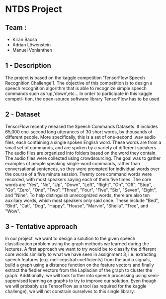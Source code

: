 # NTDS Project 

## Team : 
 - Kiran Bacsa
 - Adrian Löwenstein
 - Manuel Vonlanthen

## 1 - Description

The project is based on the kaggle competition ’TensorFlow Speech Recognition Challenge’1. The objective of this competition is to design a speech recognition algorithm that is able to recognize simple speech commands such as ’up’,’down’,etc... In order to participate in this kaggle competi- tion, the open-source software library TensorFlow has to be used

## 2 - Dataset

TensorFlow recently released the Speech Commands Datasets. It includes 65,000 one-second long utterances of 30 short words, by thousands of different people. More specifically, this is a set of one-second .wav audio files, each containing a single spoken English word. These words are from a small set of commands, and are spoken by a variety of different speakers. The audio files are organized into folders based on the word they contain. The audio files were collected using crowdsourcing. The goal was to gather examples of people speaking single-word commands, rather than conversational sentences, so they were prompted for individual words over the course of a five minute session. Twenty core command words were recorded, with most speakers saying each of them five times. The core words are "Yes", "No", "Up", "Down", "Left", "Right", "On", "Off", "Stop", "Go", "Zero", "One", "Two", "Three", "Four", "Five", "Six", "Seven", "Eight", and "Nine". To help distinguish unrecognized words, there are also ten auxiliary words, which most speakers only said once. These include "Bed", "Bird", "Cat", "Dog", "Happy", "House", "Marvin", "Sheila", "Tree", and "Wow".


## 3 - Tentative approach

In our project, we want to design a solution to the given speech classification problem using the graph methods we learned during the lectures. A first approach we want to try would be to classify the different core words similarly to what we have seen in assignment 3, i.e. extracting speech features (e.g. mel-cepstral coefficients) from the audio signals, build a graph using a distance function on the feature vectors and finally extract the fiedler vectors from the Laplacian of the graph to cluster the graph. Additionally, we will look further into speech processing using semi- supervised learning on graphs to try to improve our solution.
Even though we will probably use TensorFlow as a tool (as required for the kaggle challenge), we will not constrain ourselves to this single library.
